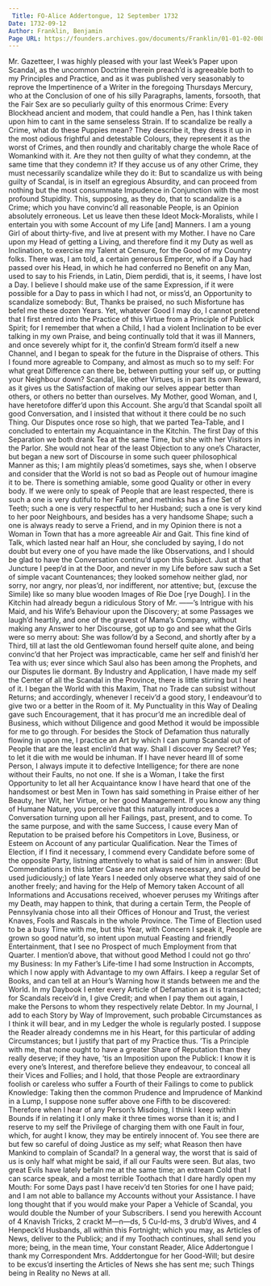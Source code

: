 ```yaml
---
 Title: FO-Alice Addertongue, 12 September 1732
Date: 1732-09-12
Author: Franklin, Benjamin
Page URL: https://founders.archives.gov/documents/Franklin/01-01-02-0082
---
```


Mr. Gazetteer,
I was highly pleased with your last Week’s Paper upon Scandal, as the uncommon Doctrine therein preach’d is agreeable both to my Principles and Practice, and as it was published very seasonably to reprove the Impertinence of a Writer in the foregoing Thursdays Mercury, who at the Conclusion of one of his silly Paragraphs, laments, forsooth, that the Fair Sex are so peculiarly guilty of this enormous Crime: Every Blockhead ancient and modem, that could handle a Pen, has I think taken upon him to cant in the same senseless Strain. If to scandalize be really a Crime, what do these Puppies mean? They describe it, they dress it up in the most odious frightful and detestable Colours, they represent it as the worst of Crimes, and then roundly and charitably charge the whole Race of Womankind with it. Are they not then guilty of what they condemn, at the same time that they condemn it? If they accuse us of any other Crime, they must necessarily scandalize while they do it: But to scandalize us with being guilty of Scandal, is in itself an egregious Absurdity, and can proceed from nothing but the most consummate Impudence in Conjunction with the most profound Stupidity.
This, supposing, as they do, that to scandalize is a Crime; which you have convinc’d all reasonable People, is an Opinion absolutely erroneous. Let us leave then these Ideot Mock-Moralists, while I entertain you with some Account of my Life [and] Manners.
I am a young Girl of about thirty-five, and live at present with my Mother. I have no Care upon my Head of getting a Living, and therefore find it my Duty as well as Inclination, to exercise my Talent at Censure, for the Good of my Country folks. There was, I am told, a certain generous Emperor, who if a Day had passed over his Head, in which he had conferred no Benefit on any Man, used to say to his Friends, in Latin, Diem perdidi, that is, it seems, I have lost a Day. I believe I should make use of the same Expression, if it were possible for a Day to pass in which I had not, or miss’d, an Opportunity to scandalize somebody: But, Thanks be praised, no such Misfortune has befel me these dozen Years.
Yet, whatever Good I may do, I cannot pretend that I first entred into the Practice of this Virtue from a Principle of Publick Spirit; for I remember that when a Child, I had a violent Inclination to be ever talking in my own Praise, and being continually told that it was ill Manners, and once severely whipt for it, the confin’d Stream form’d itself a new Channel, and I began to speak for the future in the Dispraise of others. This I found more agreable to Company, and almost as much so to my self: For what great Difference can there be, between putting your self up, or putting your Neighbour down? Scandal, like other Virtues, is in part its own Reward, as it gives us the Satisfaction of making our selves appear better than others, or others no better than ourselves.
My Mother, good Woman, and I, have heretofore differ’d upon this Account. She argu’d that Scandal spoilt all good Conversation, and I insisted that without it there could be no such Thing. Our Disputes once rose so high, that we parted Tea-Table, and I concluded to entertain my Acquaintance in the Kitchin. The first Day of this Separation we both drank Tea at the same Time, but she with her Visitors in the Parlor. She would not hear of the least Objection to any one’s Character, but began a new sort of Discourse in some such queer philosophical Manner as this; I am mightily pleas’d sometimes, says she, when I observe and consider that the World is not so bad as People out of humour imagine it to be. There is something amiable, some good Quality or other in every body. If we were only to speak of People that are least respected, there is such a one is very dutiful to her Father, and methinks has a fine Set of Teeth; such a one is very respectful to her Husband; such a one is very kind to her poor Neighbours, and besides has a very handsome Shape; such a one is always ready to serve a Friend, and in my Opinion there is not a Woman in Town that has a more agreeable Air and Gait. This fine kind of Talk, which lasted near half an Hour, she concluded by saying, I do not doubt but every one of you have made the like Observations, and I should be glad to have the Conversation continu’d upon this Subject. Just at that Juncture I peep’d in at the Door, and never in my Life before saw such a Set of simple vacant Countenances; they looked somehow neither glad, nor sorry, nor angry, nor pleas’d, nor indifferent, nor attentive; but, (excuse the Simile) like so many blue wooden Images of Rie Doe [rye Dough]. I in the Kitchin had already begun a ridiculous Story of Mr. ——’s Intrigue with his Maid, and his Wife’s Behaviour upon the Discovery; at some Passages we laugh’d heartily, and one of the gravest of Mama’s Company, without making any Answer to her Discourse, got up to go and see what the Girls were so merry about: She was follow’d by a Second, and shortly after by a Third, till at last the old Gentlewoman found herself quite alone, and being convinc’d that her Project was impracticable, came her self and finish’d her Tea with us; ever since which Saul also has been among the Prophets, and our Disputes lie dormant.
By Industry and Application, I have made my self the Center of all the Scandal in the Province, there is little stirring but I hear of it. I began the World with this Maxim, That no Trade can subsist without Returns; and accordingly, whenever I receiv’d a good story, I endeavour’d to give two or a better in the Room of it. My Punctuality in this Way of Dealing gave such Encouragement, that it has procur’d me an incredible deal of Business, which without Diligence and good Method it would be impossible for me to go through. For besides the Stock of Defamation thus naturally flowing in upon me, I practice an Art by which I can pump Scandal out of People that are the least enclin’d that way. Shall I discover my Secret? Yes; to let it die with me would be inhuman. If I have never heard Ill of some Person, I always impute it to defective Intelligence; for there are none without their Faults, no not one. If she is a Woman, I take the first Opportunity to let all her Acquaintance know I have heard that one of the handsomest or best Men in Town has said something in Praise either of her Beauty, her Wit, her Virtue, or her good Management. If you know any thing of Humane Nature, you perceive that this naturally introduces a Conversation turning upon all her Failings, past, present, and to come. To the same purpose, and with the same Success, I cause every Man of Reputation to be praised before his Competitors in Love, Business, or Esteem on Account of any particular Qualification. Near the Times of Election, if I find it necessary, I commend every Candidate before some of the opposite Party, listning attentively to what is said of him in answer: (But Commendations in this latter Case are not always necessary, and should be used judiciously;) of late Years I needed only observe what they said of one another freely; and having for the Help of Memory taken Account of all Informations and Accusations received, whoever peruses my Writings after my Death, may happen to think, that during a certain Term, the People of Pennsylvania chose into all their Offices of Honour and Trust, the veriest Knaves, Fools and Rascals in the whole Province. The Time of Election used to be a busy Time with me, but this Year, with Concern I speak it, People are grown so good natur’d, so intent upon mutual Feasting and friendly Entertainment, that I see no Prospect of much Employment from that Quarter.
I mention’d above, that without good Method I could not go thro’ my Business: In my Father’s Life-time I had some Instruction in Accompts, which I now apply with Advantage to my own Affairs. I keep a regular Set of Books, and can tell at an Hour’s Warning how it stands between me and the World. In my Daybook I enter every Article of Defamation as it is transacted; for Scandals receiv’d in, I give Credit; and when I pay them out again, I make the Persons to whom they respectively relate Debtor. In my Journal, I add to each Story by Way of Improvement, such probable Circumstances as I think it will bear, and in my Ledger the whole is regularly posted.
I suppose the Reader already condemns me in his Heart, for this particular of adding Circumstances; but I justify that part of my Practice thus. ’Tis a Principle with me, that none ought to have a greater Share of Reputation than they really deserve; if they have, ’tis an Imposition upon the Publick: I know it is every one’s Interest, and therefore believe they endeavour, to conceal all their Vices and Follies; and I hold, that those People are extraordinary foolish or careless who suffer a Fourth of their Failings to come to publick Knowledge: Taking then the common Prudence and Imprudence of Mankind in a Lump, I suppose none suffer above one Fifth to be discovered: Therefore when I hear of any Person’s Misdoing, I think I keep within Bounds if in relating it I only make it three times worse than it is; and I reserve to my self the Privilege of charging them with one Fault in four, which, for aught I know, they may be entirely innocent of. You see there are but few so careful of doing Justice as my self; what Reason then have Mankind to complain of Scandal? In a general way, the worst that is said of us is only half what might be said, if all our Faults were seen.
But alas, two great Evils have lately befaln me at the same time; an extream Cold that I can scarce speak, and a most terrible Toothach that I dare hardly open my Mouth: For some Days past I have receiv’d ten Stories for one I have paid; and I am not able to ballance my Accounts without your Assistance. I have long thought that if you would make your Paper a Vehicle of Scandal, you would double the Number of your Subscribers. I send you herewith Account of 4 Knavish Tricks, 2 crackt M—n—ds, 5 Cu-ld-ms, 3 drub’d Wives, and 4 Henpeck’d Husbands, all within this Fortnight; which you may, as Articles of News, deliver to the Publick; and if my Toothach continues, shall send you more; being, in the mean time, Your constant Reader,
Alice Addertongue
I thank my Correspondent Mrs. Adddertongue for her Good-Will; but desire to be excus’d inserting the Articles of News she has sent me; such Things being in Reality no News at all.

